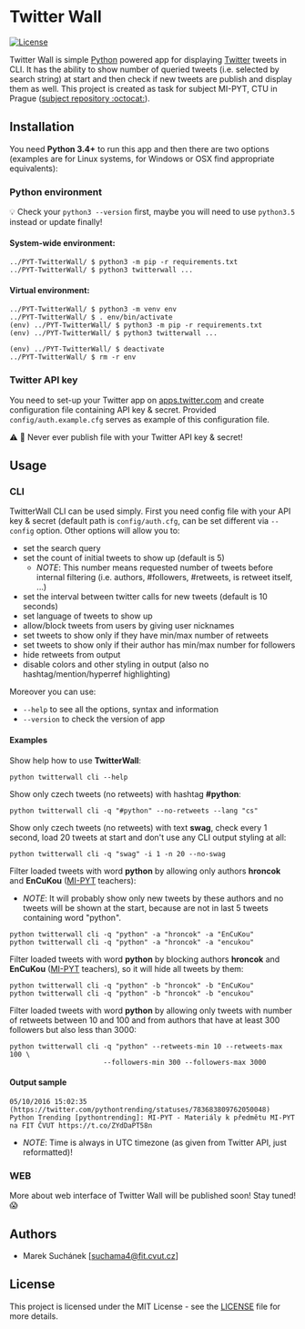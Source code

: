 # Twitter Wall

[![License](https://img.shields.io/badge/license-MIT-blue.svg)](LICENSE)


Twitter Wall is simple [Python](https://www.python.org) powered app for 
displaying [Twitter](https://twitter.com) tweets in CLI. It has the ability 
to show number of queried tweets (i.e. selected by search string) at start 
and then check if new tweets are publish and display them as well. This 
project is created as task for subject MI-PYT, CTU in Prague 
([subject repository :octocat:](https://github.com/cvut/MI-PYT)). 

## Installation

You need **Python 3.4+** to run this app and then there are two options
(examples are for Linux systems, for Windows or OSX find appropriate 
equivalents):

### Python environment

:bulb: Check your `python3 --version` first, maybe you will need to use
`python3.5` instead or update finally!

#### System-wide environment:

```
../PYT-TwitterWall/ $ python3 -m pip -r requirements.txt
../PYT-TwitterWall/ $ python3 twitterwall ...
```

#### Virtual environment:

```
../PYT-TwitterWall/ $ python3 -m venv env
../PYT-TwitterWall/ $ . env/bin/activate
(env) ../PYT-TwitterWall/ $ python3 -m pip -r requirements.txt
(env) ../PYT-TwitterWall/ $ python3 twitterwall ...

(env) ../PYT-TwitterWall/ $ deactivate
../PYT-TwitterWall/ $ rm -r env
```

### Twitter API key

You need to set-up your Twitter app on [apps.twitter.com](https://apps.twitter.com/) 
and create configuration file containing API key & secret. Provided 
`config/auth.example.cfg` serves as example of this configuration file. 

:warning: :closed_lock_with_key: Never ever publish file with your Twitter 
API key & secret! 


## Usage

### CLI

TwitterWall CLI can be used simply. First you need config file with your
API key & secret (default path is `config/auth.cfg`, can be set different
via `--config` option. Other options will allow you to:

* set the search query
* set the count of initial tweets to show up (default is 5)
  * _NOTE_: This number means requested number of tweets before internal filtering (i.e.
authors, #followers, #retweets, is retweet itself, ...)
* set the interval between twitter calls for new tweets (default is 10 seconds)
* set language of tweets to show up
* allow/block tweets from users by giving user nicknames
* set tweets to show only if they have min/max number of retweets
* set tweets to show only if their author has min/max number for followers
* hide retweets from output
* disable colors and other styling in output (also no hashtag/mention/hyperref highlighting)

Moreover you can use:

* `--help` to see all the options, syntax and information
* `--version` to check the version of app

#### Examples

Show help how to use **TwitterWall**:

```
python twitterwall cli --help
```

Show only czech tweets (no retweets) with hashtag **#python**:

```
python twitterwall cli -q "#python" --no-retweets --lang "cs"
```

Show only czech tweets (no retweets) with text **swag**, 
check every 1 second, load 20 tweets at start and don't use any 
CLI output styling at all:

```
python twitterwall cli -q "swag" -i 1 -n 20 --no-swag
```

Filter loaded tweets with word **python** by allowing only authors **hroncok** 
and **EnCuKou** ([MI-PYT](https://github.com/cvut/MI-PYT) teachers):

* _NOTE_: It will probably show only new tweets by these authors and no tweets 
will be shown at the start, because are not in last 5 tweets containing word "python".

```
python twitterwall cli -q "python" -a "hroncok" -a "EnCuKou"
python twitterwall cli -q "python" -a "hroncok" -a "encukou"
```

Filter loaded tweets with word **python** by blocking authors **hroncok** 
and **EnCuKou** ([MI-PYT](https://github.com/cvut/MI-PYT) teachers), so it
will hide all tweets by them:

```
python twitterwall cli -q "python" -b "hroncok" -b "EnCuKou"
python twitterwall cli -q "python" -b "hroncok" -b "encukou"
```

Filter loaded tweets with word **python** by allowing only tweets with 
number of retweets between 10 and 100 and from authors that have at least
300 followers but also less than 3000:

```
python twitterwall cli -q "python" --retweets-min 10 --retweets-max 100 \
                       --followers-min 300 --followers-max 3000
```

#### Output sample

```
05/10/2016 15:02:35 (https://twitter.com/pythontrending/statuses/783683809762050048)
Python Trending [pythontrending]: MI-PYT - Materiály k předmětu MI-PYT na FIT ČVUT https://t.co/ZYdDaPT58n
```

  * _NOTE_: Time is always in UTC timezone (as given from Twitter API, just reformatted)!
  
### WEB

More about web interface of Twitter Wall will be published soon! 
Stay tuned! :scream:

## Authors

*  Marek Suchánek [[suchama4@fit.cvut.cz](mailto:suchama4@fit.cvut.cz)]

## License

This project is licensed under the MIT License - see the [LICENSE](LICENSE) 
file for more details.

